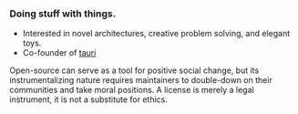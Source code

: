 ### Doing stuff with things.

- Interested in novel architectures, creative problem solving, and elegant toys. 
- Co-founder of [tauri](https://tauri.studio) 

Open-source can serve as a tool for positive social change, but its instrumentalizing nature requires maintainers to double-down on their communities and take moral positions. A license is merely a legal instrument, it is not a substitute for ethics.
